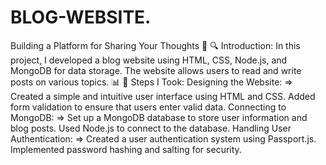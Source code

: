 # BLOG-WEBSITE.
 Building a Platform for Sharing Your Thoughts 📝
🔍 Introduction: 
In this project, I developed a blog website using HTML, CSS, Node.js, and MongoDB for data storage. The website allows users to read and write posts on various topics. 📊
📌 Steps I Took:
Designing the Website:
    => Created a simple and intuitive user interface using HTML and CSS.
     Added form validation to ensure that users enter valid data.
Connecting to MongoDB:
    => Set up a MongoDB database to store user information and blog posts.
     Used Node.js to connect to the database.
Handling User Authentication:
    => Created a user authentication system using Passport.js.
     Implemented password hashing and salting for security.
